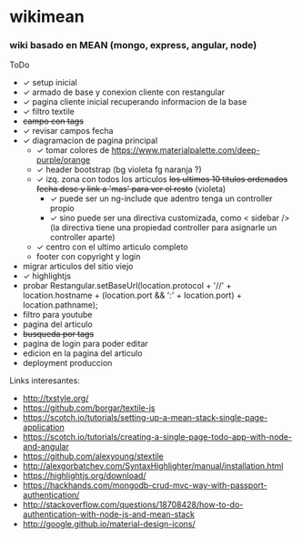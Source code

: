 # wikimean

### wiki basado en MEAN (mongo, express, angular, node)

ToDo
* ✓ setup inicial
* ✓ armado de base y conexion cliente con restangular
* ✓ pagina cliente inicial recuperando informacion de la base
* ✓ filtro textile
* ~~campo con tags~~
* ✓ revisar campos fecha
* ✓ diagramacion de pagina principal
  * ✓ tomar colores de https://www.materialpalette.com/deep-purple/orange
  * ✓ header bootstrap (bg violeta fg naranja ?)
  * ✓ izq. zona con todos los articulos  ~~los ultimos 10 titulos ordenados fecha desc y link a 'mas' para ver el resto~~  (violeta)
    * ✓ puede ser un ng-include que adentro tenga un controller propio
    * ✓ sino puede ser una directiva customizada, como < sidebar /> (la directiva tiene una propiedad controller para asignarle un controller aparte)
  * ✓ centro con el ultimo articulo completo
  * footer con copyright y login
* migrar articulos del sitio viejo
* ✓ highlightjs
* probar Restangular.setBaseUrl(location.protocol + '//' + location.hostname + (location.port && ':' + location.port) + location.pathname);
* filtro para youtube
* pagina del articulo
* ~~busqueda por tags~~
* pagina de login para poder editar
* edicion en la pagina del articulo
* deployment produccion


Links interesantes:
* http://txstyle.org/
* https://github.com/borgar/textile-js
* https://scotch.io/tutorials/setting-up-a-mean-stack-single-page-application
* https://scotch.io/tutorials/creating-a-single-page-todo-app-with-node-and-angular
* https://github.com/alexyoung/stextile
* http://alexgorbatchev.com/SyntaxHighlighter/manual/installation.html
* https://highlightjs.org/download/
* https://hackhands.com/mongodb-crud-mvc-way-with-passport-authentication/
* http://stackoverflow.com/questions/18708428/how-to-do-authentication-with-node-js-and-mean-stack
* http://google.github.io/material-design-icons/
